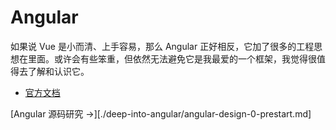 # Angular

如果说 Vue 是小而清、上手容易，那么 Angular 正好相反，它加了很多的工程思想在里面。或许会有些笨重，但依然无法避免它是我最爱的一个框架，我觉得很值得去了解和认识它。

- [官方文档](https://angular.cn/)

[Angular 源码研究 ->][./deep-into-angular/angular-design-0-prestart.md]